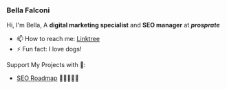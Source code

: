 ### Bella Falconi

Hi, I'm Bella, A **digital marketing specialist** and **SEO manager** at ***prosprate***

- 📫 How to reach me: [Linktree](https://linktr.ee/bellafalcon)
- ⚡ Fun fact: I love dogs!

Support My Projects with 🌟:

- [SEO Roadmap](https://github.com/seoroadmap/seo-roadmap) 🌟🌟🌟🌟🌟


<!--
**bellafalconi/bellafalconi** is a ✨ _special_ ✨ repository because its `README.md` (this file) appears on your GitHub profile.


Here are some ideas to get you started:

- 🔭 I’m currently working on ...
- 🌱 I’m currently learning ...
- 👯 I’m looking to collaborate on ...
- 🤔 I’m looking for help with ...
- 💬 Ask me about ...
- 😄 Pronouns: ...
-->
